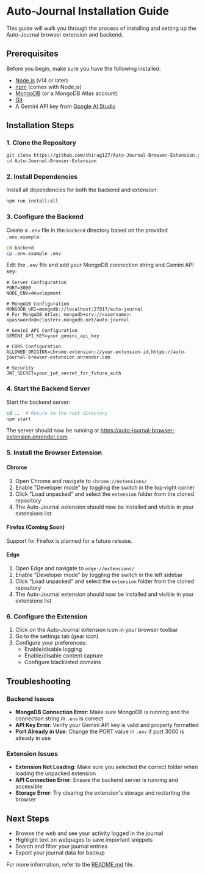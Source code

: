 # Auto-Journal Installation Guide

This guide will walk you through the process of installing and setting up the Auto-Journal browser extension and backend.

## Prerequisites

Before you begin, make sure you have the following installed:

- [Node.js](https://nodejs.org/) (v14 or later)
- [npm](https://www.npmjs.com/) (comes with Node.js)
- [MongoDB](https://www.mongodb.com/try/download/community) (or a MongoDB Atlas account)
- [Git](https://git-scm.com/downloads)
- A Gemini API key from [Google AI Studio](https://ai.google.dev/)

## Installation Steps

### 1. Clone the Repository

```bash
git clone https://github.com/chirag127/Auto-Journal-Browser-Extension.git
cd Auto-Journal-Browser-Extension
```

### 2. Install Dependencies

Install all dependencies for both the backend and extension:

```bash
npm run install:all
```

### 3. Configure the Backend

Create a `.env` file in the `backend` directory based on the provided `.env.example`:

```bash
cd backend
cp .env.example .env
```

Edit the `.env` file and add your MongoDB connection string and Gemini API key:

```
# Server Configuration
PORT=3000
NODE_ENV=development

# MongoDB Configuration
MONGODB_URI=mongodb://localhost:27017/auto-journal
# For MongoDB Atlas: mongodb+srv://<username>:<password>@<cluster>.mongodb.net/auto-journal

# Gemini API Configuration
GEMINI_API_KEY=your_gemini_api_key

# CORS Configuration
ALLOWED_ORIGINS=chrome-extension://your-extension-id,https://auto-journal-browser-extension.onrender.com

# Security
JWT_SECRET=your_jwt_secret_for_future_auth
```

### 4. Start the Backend Server

Start the backend server:

```bash
cd ..  # Return to the root directory
npm start
```

The server should now be running at https://auto-journal-browser-extension.onrender.com.

### 5. Install the Browser Extension

#### Chrome

1. Open Chrome and navigate to `chrome://extensions/`
2. Enable "Developer mode" by toggling the switch in the top-right corner
3. Click "Load unpacked" and select the `extension` folder from the cloned repository
4. The Auto-Journal extension should now be installed and visible in your extensions list

#### Firefox (Coming Soon)

Support for Firefox is planned for a future release.

#### Edge

1. Open Edge and navigate to `edge://extensions/`
2. Enable "Developer mode" by toggling the switch in the left sidebar
3. Click "Load unpacked" and select the `extension` folder from the cloned repository
4. The Auto-Journal extension should now be installed and visible in your extensions list

### 6. Configure the Extension

1. Click on the Auto-Journal extension icon in your browser toolbar
2. Go to the settings tab (gear icon)
3. Configure your preferences:
   - Enable/disable logging
   - Enable/disable content capture
   - Configure blacklisted domains

## Troubleshooting

### Backend Issues

- **MongoDB Connection Error**: Make sure MongoDB is running and the connection string in `.env` is correct
- **API Key Error**: Verify your Gemini API key is valid and properly formatted
- **Port Already in Use**: Change the PORT value in `.env` if port 3000 is already in use

### Extension Issues

- **Extension Not Loading**: Make sure you selected the correct folder when loading the unpacked extension
- **API Connection Error**: Ensure the backend server is running and accessible
- **Storage Error**: Try clearing the extension's storage and restarting the browser

## Next Steps

- Browse the web and see your activity logged in the journal
- Highlight text on webpages to save important snippets
- Search and filter your journal entries
- Export your journal data for backup

For more information, refer to the [README.md](README.md) file.
